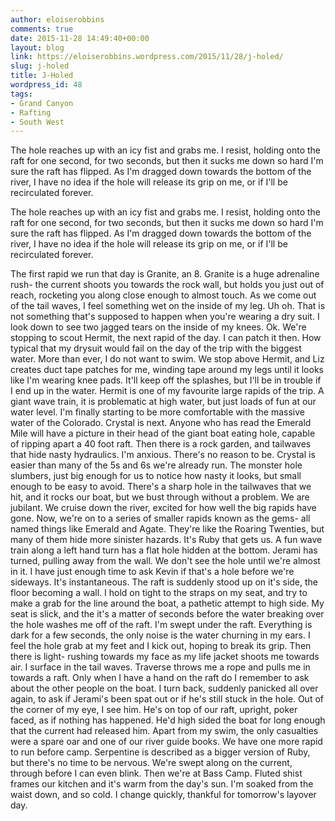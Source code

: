 ```yaml
---
author: eloiserobbins
comments: true
date: 2015-11-28 14:49:40+00:00
layout: blog
link: https://eloiserobbins.wordpress.com/2015/11/28/j-holed/
slug: j-holed
title: J-Holed
wordpress_id: 48
tags:
- Grand Canyon
- Rafting
- South West
---
```


The hole reaches up with an icy fist and grabs me. I resist, holding onto the raft for one second, for two seconds, but then it sucks me down so hard I'm sure the raft has flipped. As I'm dragged down towards the bottom of the river, I have no idea if the hole will release its grip on me, or if I'll be recirculated forever.


The hole reaches up with an icy fist and grabs me. I resist, holding onto the raft for one second, for two seconds, but then it sucks me down so hard I'm sure the raft has flipped. As I'm dragged down towards the bottom of the river, I have no idea if the hole will release its grip on me, or if I'll be recirculated forever.

The first rapid we run that day is Granite, an 8. Granite is a huge adrenaline rush- the current shoots you towards the rock wall, but holds you just out of reach, rocketing you along close enough to almost touch. As we come out of the tail waves, I feel something wet on the inside of my leg.
Uh oh. That is not something that's supposed to happen when you're wearing a dry suit. I look down to see two jagged tears on the inside of my knees. Ok. We're stopping to scout Hermit, the next rapid of the day. I can patch it then. How typical that my drysuit would fail on the day of the trip with the biggest water. More than ever, I do not want to swim.
We stop above Hermit, and Liz creates duct tape patches for me, winding tape around my legs until it looks like I'm wearing knee pads. It'll keep off the splashes, but I'll be in trouble if I end up in the water.
Hermit is one of my favourite large rapids of the trip. A giant wave train, it is problematic at high water, but just loads of fun at our water level. I'm finally starting to be more comfortable with the massive water of the Colorado.
Crystal is next. Anyone who has read the Emerald Mile will have a picture in their head of the giant boat eating hole, capable of ripping apart a 40 foot raft. Then there is a rock garden, and tailwaves that hide nasty hydraulics. I'm anxious.
There's no reason to be. Crystal is easier than many of the 5s and 6s we're already run. The monster hole slumbers, just big enough for us to notice how nasty it looks, but small enough to be easy to avoid. There's a sharp hole in the tailwaves that we hit, and it rocks our boat, but we bust through without a problem.
We are jubilant. We cruise down the river, excited for how well the big rapids have gone. Now, we're on to a series of smaller rapids known as the gems- all named things like Emerald and Agate. They're like the Roaring Twenties, but many of them hide more sinister hazards.
It's Ruby that gets us. A fun wave train along a left hand turn has a flat hole hidden at the bottom. Jerami has turned, pulling away from the wall. We don't see the hole until we're almost in it. I have just enough time to ask Kevin if that's a hole before we're sideways.
It's instantaneous. The raft is suddenly stood up on it's side, the floor becoming a wall. I hold on tight to the straps on my seat, and try to make a grab for the line around the boat, a pathetic attempt to high side. My seat is slick, and the it's a matter of seconds before the water breaking over the hole washes me off of the raft.
I'm swept under the raft. Everything is dark for a few seconds, the only noise is the water churning in my ears. I feel the hole grab at my feet and I kick out, hoping to break its grip. Then there is light- rushing towards my face as my life jacket shoots me towards air. I surface in the tail waves. Traverse throws me a rope and pulls me in towards a raft.
Only when I have a hand on the raft do I remember to ask about the other people on the boat. I turn back, suddenly panicked all over again, to ask if Jerami's been spat out or if he's still stuck in the hole. Out of the corner of my eye, I see him. He's on top of our raft, upright, poker faced, as if nothing has happened. He'd high sided the boat for long enough that the current had released him. Apart from my swim, the only casualties were a spare oar and one of our river guide books.
We have one more rapid to run before camp. Serpentine is described as a bigger version of Ruby, but there's no time to be nervous. We're swept along on the current, through before I can even blink. Then we're at Bass Camp. Fluted shist frames our kitchen and it's warm from the day's sun. I'm soaked from the waist down, and so cold. I change quickly, thankful for tomorrow's layover day.
